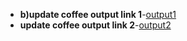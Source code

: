 - **b)update coffee output link 1**-[output1](https://github.com/rithika2705/Advanced-java-program-CS119/blob/main/prg%208-JDBC/8b-update%20coffee/8b-(update_coffee1).png)
 - **update coffee output link 2**-[output2](https://github.com/rithika2705/Advanced-java-program-CS119/blob/main/prg%208-JDBC/8b-update%20coffee/8b-(update_coffee2).png) 
